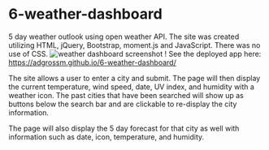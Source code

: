 # 6-weather-dashboard
5 day weather outlook using open weather API. The site was created utilizing HTML, jQuery, Bootstrap, moment.js and JavaScript. There was no use of CSS. 
![weather dashboard screenshot](assets/images.screenshot.jpg)
!
See the deployed app here: https://adgrossm.github.io/6-weather-dashboard/

The site allows a user to enter a city and submit. The page will then display the current temperature, wind speed, date, UV index, and humidity with a weather icon. The past cities that have been searched will show up as buttons below the search bar and are clickable to re-display the city information.

The page will also display the 5 day forecast for that city as well with information such as date, icon, temperature, and humidity. 
